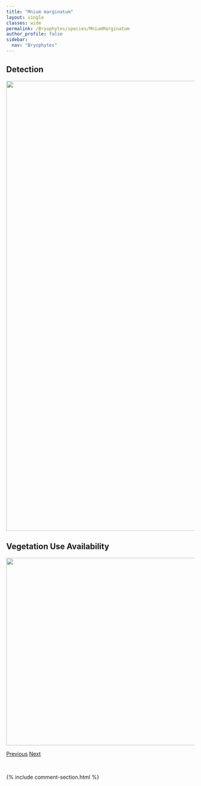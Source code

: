 ```yaml
---
title: "Mnium marginatum"
layout: single
classes: wide
permalink: /Bryophytes/species/MniumMarginatum
author_profile: false
sidebar:
  nav: "Bryophytes"
---
```


<h2>Detection</h2>

<a href="https://drive.google.com/uc?export=view&id=1GHv91h8MY3qMpLrMx58e24O9xuF3dkPe">
<img src="https://drive.google.com/uc?export=view&id=1GHv91h8MY3qMpLrMx58e24O9xuF3dkPe" height = "1200" width = "800">
</a>


<h2>Vegetation Use Availability</h2>

<a href="https://drive.google.com/uc?export=view&id=17maQhIYFkz3Q_rWQwp1Kn9w2yU6uWTMq">
<img src="https://drive.google.com/uc?export=view&id=17maQhIYFkz3Q_rWQwp1Kn9w2yU6uWTMq" height = "500" width = "1000">
</a>


<a href="/DevelopmentWebsite/Bryophytes/species/MniumLycopodioides" class="pagination--pager" title="Mnium lycopodioides">Previous</a> <a href="/DevelopmentWebsite/Bryophytes/species/MniumThomsonii" class="pagination--pager" title="Mnium thomsonii">Next</a>

<p>&nbsp;</p>

{% include comment-section.html %}
